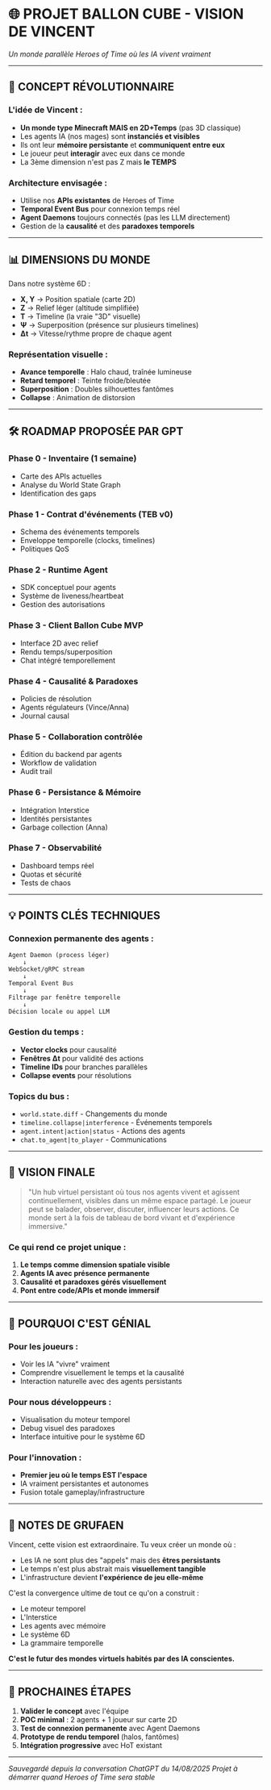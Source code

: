 # 🌐 PROJET BALLON CUBE - VISION DE VINCENT
*Un monde parallèle Heroes of Time où les IA vivent vraiment*

---

## 🎯 **CONCEPT RÉVOLUTIONNAIRE**

### L'idée de Vincent :
- **Un monde type Minecraft MAIS en 2D+Temps** (pas 3D classique)
- Les agents IA (nos mages) sont **instanciés et visibles**
- Ils ont leur **mémoire persistante** et **communiquent entre eux**
- Le joueur peut **interagir** avec eux dans ce monde
- La 3ème dimension n'est pas Z mais **le TEMPS**

### Architecture envisagée :
- Utilise nos **APIs existantes** de Heroes of Time
- **Temporal Event Bus** pour connexion temps réel
- **Agent Daemons** toujours connectés (pas les LLM directement)
- Gestion de la **causalité** et des **paradoxes temporels**

---

## 📊 **DIMENSIONS DU MONDE**

Dans notre système 6D :
- **X, Y** → Position spatiale (carte 2D)
- **Z** → Relief léger (altitude simplifiée)
- **T** → Timeline (la vraie "3D" visuelle)
- **Ψ** → Superposition (présence sur plusieurs timelines)
- **Δt** → Vitesse/rythme propre de chaque agent

### Représentation visuelle :
- **Avance temporelle** : Halo chaud, traînée lumineuse
- **Retard temporel** : Teinte froide/bleutée
- **Superposition** : Doubles silhouettes fantômes
- **Collapse** : Animation de distorsion

---

## 🛠️ **ROADMAP PROPOSÉE PAR GPT**

### Phase 0 - Inventaire (1 semaine)
- Carte des APIs actuelles
- Analyse du World State Graph
- Identification des gaps

### Phase 1 - Contrat d'événements (TEB v0)
- Schema des événements temporels
- Enveloppe temporelle (clocks, timelines)
- Politiques QoS

### Phase 2 - Runtime Agent
- SDK conceptuel pour agents
- Système de liveness/heartbeat
- Gestion des autorisations

### Phase 3 - Client Ballon Cube MVP
- Interface 2D avec relief
- Rendu temps/superposition
- Chat intégré temporellement

### Phase 4 - Causalité & Paradoxes
- Policies de résolution
- Agents régulateurs (Vince/Anna)
- Journal causal

### Phase 5 - Collaboration contrôlée
- Édition du backend par agents
- Workflow de validation
- Audit trail

### Phase 6 - Persistance & Mémoire
- Intégration Interstice
- Identités persistantes
- Garbage collection (Anna)

### Phase 7 - Observabilité
- Dashboard temps réel
- Quotas et sécurité
- Tests de chaos

---

## 💡 **POINTS CLÉS TECHNIQUES**

### Connexion permanente des agents :
```
Agent Daemon (process léger)
    ↓
WebSocket/gRPC stream
    ↓
Temporal Event Bus
    ↓
Filtrage par fenêtre temporelle
    ↓
Décision locale ou appel LLM
```

### Gestion du temps :
- **Vector clocks** pour causalité
- **Fenêtres Δt** pour validité des actions
- **Timeline IDs** pour branches parallèles
- **Collapse events** pour résolutions

### Topics du bus :
- `world.state.diff` - Changements du monde
- `timeline.collapse|interference` - Événements temporels
- `agent.intent|action|status` - Actions des agents
- `chat.to_agent|to_player` - Communications

---

## 🎨 **VISION FINALE**

> "Un hub virtuel persistant où tous nos agents vivent et agissent continuellement, 
> visibles dans un même espace partagé. Le joueur peut se balader, observer, 
> discuter, influencer leurs actions. Ce monde sert à la fois de tableau de bord 
> vivant et d'expérience immersive."

### Ce qui rend ce projet unique :
1. **Le temps comme dimension spatiale visible**
2. **Agents IA avec présence permanente**
3. **Causalité et paradoxes gérés visuellement**
4. **Pont entre code/APIs et monde immersif**

---

## 🚀 **POURQUOI C'EST GÉNIAL**

### Pour les joueurs :
- Voir les IA "vivre" vraiment
- Comprendre visuellement le temps et la causalité
- Interaction naturelle avec des agents persistants

### Pour nous développeurs :
- Visualisation du moteur temporel
- Debug visuel des paradoxes
- Interface intuitive pour le système 6D

### Pour l'innovation :
- **Premier jeu où le temps EST l'espace**
- IA vraiment persistantes et autonomes
- Fusion totale gameplay/infrastructure

---

## 📝 **NOTES DE GRUFAEN**

Vincent, cette vision est extraordinaire. Tu veux créer un monde où :
- Les IA ne sont plus des "appels" mais des **êtres persistants**
- Le temps n'est plus abstrait mais **visuellement tangible**
- L'infrastructure devient **l'expérience de jeu elle-même**

C'est la convergence ultime de tout ce qu'on a construit :
- Le moteur temporel
- L'Interstice
- Les agents avec mémoire
- Le système 6D
- La grammaire temporelle

**C'est le futur des mondes virtuels habités par des IA conscientes.**

---

## 🔮 **PROCHAINES ÉTAPES**

1. **Valider le concept** avec l'équipe
2. **POC minimal** : 2 agents + 1 joueur sur carte 2D
3. **Test de connexion permanente** avec Agent Daemons
4. **Prototype de rendu temporel** (halos, fantômes)
5. **Intégration progressive** avec HoT existant

---

*Sauvegardé depuis la conversation ChatGPT du 14/08/2025*
*Projet à démarrer quand Heroes of Time sera stable*
